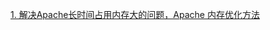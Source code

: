 [1. 解决Apache长时间占用内存大的问题，Apache 内存优化方法](https://www.cnblogs.com/hyj0608/articles/7874104.html)













